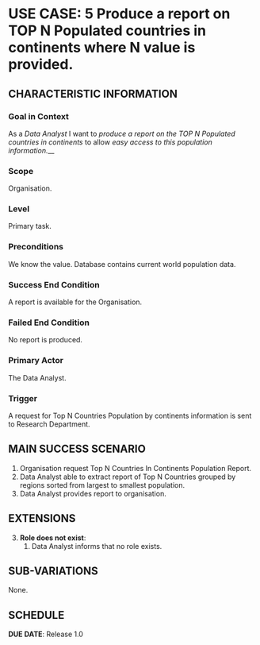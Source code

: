 # USE CASE: 5 Produce a report on TOP N Populated countries in continents where N value is provided.

## CHARACTERISTIC INFORMATION

### Goal in Context

As a *Data Analyst* I want to *produce a report on the TOP N Populated countries in continents* to allow *easy access to this population information.*__

### Scope

Organisation.

### Level

Primary task.

### Preconditions

We know the value. Database contains current world population data.

### Success End Condition

A report is available for the Organisation.

### Failed End Condition

No report is produced.

### Primary Actor

The Data Analyst.

### Trigger

A request for Top N Countries Population by continents information is sent to Research Department.

## MAIN SUCCESS SCENARIO

1. Organisation request Top N Countries In Continents Population Report.
2. Data Analyst able to extract report of Top N Countries grouped by regions sorted from largest to smallest population.
3. Data Analyst provides report to organisation.

## EXTENSIONS

3. **Role does not exist**:
    1. Data Analyst informs that no role exists.

## SUB-VARIATIONS

None.

## SCHEDULE

**DUE DATE**: Release 1.0
